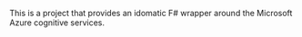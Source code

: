 This is a project that provides an idomatic F# wrapper around the Microsoft Azure cognitive services.
